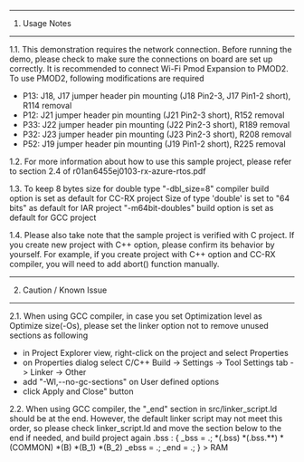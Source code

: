---------------
1. Usage Notes
---------------
1.1. This demonstration requires the network connection.
Before running the demo, please check to make sure the connections on board are set up correctly.
It is recommended to connect Wi-Fi Pmod Expansion to PMOD2.
To use PMOD2, following modifications are required
- P13: J18, J17 jumper header pin mounting (J18 Pin2-3, J17 Pin1-2 short), R114 removal
- P12: J21 jumper header pin mounting (J21 Pin2-3 short), R152 removal
- P33: J22 jumper header pin mounting (J22 Pin2-3 short), R189 removal
- P32: J23 jumper header pin mounting (J23 Pin2-3 short), R208 removal
- P52: J19 jumper header pin mounting (J19 Pin1-2 short), R225 removal

1.2. For more information about how to use this sample project, 
please refer to section 2.4 of r01an6455ej0103-rx-azure-rtos.pdf

1.3. To keep 8 bytes size for double type
 "-dbl_size=8" compiler build option is set as default for CC-RX project
 Size of type 'double' is set to "64 bits" as default for IAR project
 "-m64bit-doubles" build option is set as default for GCC project

1.4. Please also take note that the sample project is verified with C project.
If you create new project with C++ option, please confirm its behavior by yourself.
For example, if you create project with C++ option and CC-RX compiler, you will need to add abort() function manually.

------------------------
2. Caution / Known Issue
------------------------
2.1. When using GCC compiler, in case you set Optimization level as Optimize size(-Os), please set the linker option not to remove unused sections as following
- in Project Explorer view, right-click on the project and select Properties
- on Properties dialog select C/C++ Build -> Settings -> Tool Settings tab -> Linker -> Other
- add "-Wl,--no-gc-sections" on User defined options
- click Apply and Close" button

2.2. When using GCC compiler, the "_end" section in src/linker_script.ld should be at the end. However, the default linker script may not meet this order, so please check linker_script.ld and move the section below to the end if needed, and build project again
.bss :
{
	_bss = .;
	*(.bss)
	*(.bss.**)
	*(COMMON)
	*(B)
	*(B_1)
	*(B_2)
	_ebss = .;
	_end = .;
} > RAM
